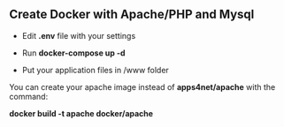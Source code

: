 ## Create Docker with Apache/PHP and Mysql

* Edit **.env** file with your settings

* Run **docker-compose up -d**

* Put your application files in /www folder

You can create your apache image instead of **apps4net/apache** with the command:

**docker build -t apache docker/apache**